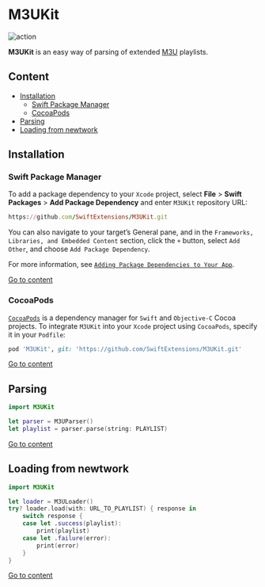 # M3UKit

![action](https://github.com/SwiftExtensions/M3UKit/actions/workflows/swift.yml/badge.svg)

**M3UKit** is an easy way of parsing of extended [M3U](https://en.wikipedia.org/wiki/M3U) playlists.

## Content
- [Installation](#installation)
    - [Swift Package Manager](#swift-package-manager)
    - [CocoaPods](#cocoapods)
- [Parsing](#parsing)
- [Loading from newtwork](#loading-from-newtwork)

## Installation

### Swift Package Manager

To add a package dependency to your `Xcode` project, select **File** > **Swift Packages** > **Add Package Dependency** and enter `M3UKit` repository URL:
```ruby
https://github.com/SwiftExtensions/M3UKit.git
```
You can also navigate to your target’s General pane, and in the `Frameworks, Libraries, and Embedded Content` section, click the `+` button, select `Add Other`, and choose `Add Package Dependency`.

For more information, see [`Adding Package Dependencies to Your App`](https://developer.apple.com/documentation/xcode/adding_package_dependencies_to_your_app).

[Go to content](#content)

### CocoaPods
[`CocoaPods`](https://cocoapods.org/) is a dependency manager for `Swift` and `Objective-C` Cocoa projects. To integrate `M3UKit` into your `Xcode` project using `CocoaPods`, specify it in your `Podfile`:
```ruby
pod 'M3UKit', git: 'https://github.com/SwiftExtensions/M3UKit.git'
```

[Go to content](#content)

## Parsing

```swift
import M3UKit

let parser = M3UParser()
let playlist = parser.parse(string: PLAYLIST)
```
[Go to content](#content)

## Loading from newtwork

```swift
import M3UKit

let loader = M3ULoader()
try? loader.load(with: URL_TO_PLAYLIST) { response in
    switch response {
    case let .success(playlist):
        print(playlist)
    case let .failure(error):
        print(error)
    }
}
```

[Go to content](#content)

